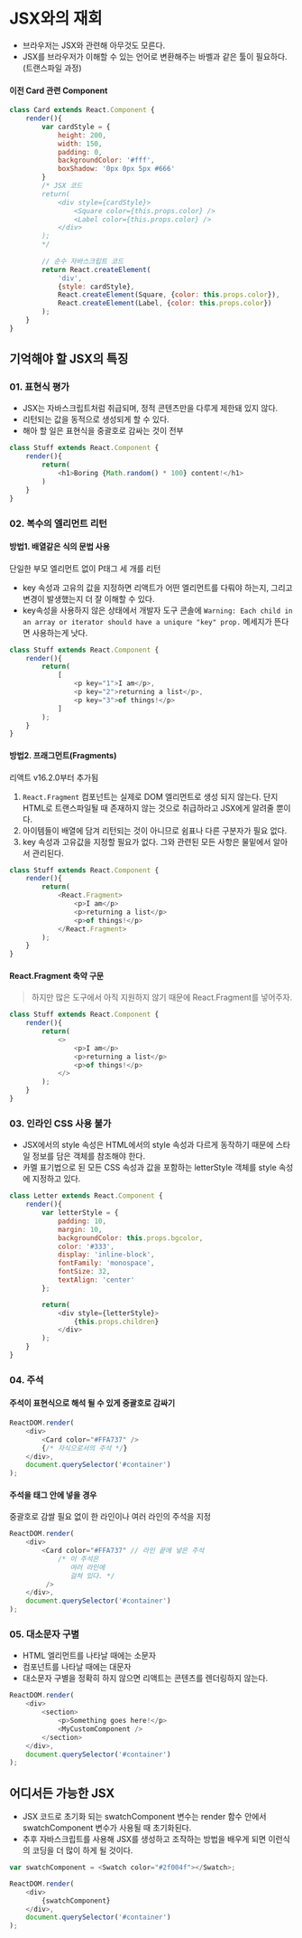 # JSX와의 재회
- 브라우저는 JSX와 관련해 아무것도 모른다.
- JSX를 브라우저가 이해할 수 있는 언어로 변환해주는 바벨과 같은 툴이 필요하다. (트랜스파일 과정)
#### 이전 Card 관련 Component
``` js
class Card extends React.Component {
    render(){
        var cardStyle = {
            height: 200,
            width: 150,
            padding: 0,
            backgroundColor: '#fff',
            boxShadow: '0px 0px 5px #666'
        }
        /* JSX 코드
        return(
            <div style={cardStyle}>
                <Square color={this.props.color} />
                <Label color={this.props.color} />
            </div>
        );
        */
        
        // 순수 자바스크립트 코드
        return React.createElement(
            'div',
            {style: cardStyle},
            React.createElement(Square, {color: this.props.color}),
            React.createElement(Label, {color: this.props.color})
        );
    }
}
```

## 기억해야 할 JSX의 특징
### 01. 표현식 평가
- JSX는 자바스크립트처럼 취급되며, 정적 콘텐츠만을 다루게 제한돼 있지 않다.
- 리턴되는 값을 동적으로 생성되게 할 수 있다.
- 해아 할 일은 표현식을 중괄호로 감싸는 것이 전부
``` js
class Stuff extends React.Component {
    render(){
        return(
            <h1>Boring {Math.random() * 100} content!</h1>
        )
    }
}
```

### 02. 복수의 엘리먼트 리턴
#### 방법1. 배열같은 식의 문법 사용
단일한 부모 엘리먼트 없이 P태그 세 개를 리턴
- key 속성과 고유의 값을 지정하면 리액트가 어떤 엘리먼트를 다뤄야 하는지, 그리고 변경이 발생했는지 더 잘 이해할 수 있다.
- key속성을 사용하지 않은 상태에서 개발자 도구 콘솔에 ```Warning: Each child in an array or iterator should have a uniqure "key" prop.``` 메세지가 뜬다면 사용하는게 낫다.
``` js
class Stuff extends React.Component {
    render(){
        return(
            [
                <p key="1">I am</p>,
                <p key="2">returning a list</p>,
                <p key="3">of things!</p>
            ]
        );
    }
}
```

#### 방법2. 프래그먼트(Fragments)
리액트 v16.2.0부터 추가됨
1. ```React.Fragment``` 컴포넌트는 실제로 DOM 엘리먼트로 생성 되지 않는다. 단지 HTML로 트랜스파일될 때 존재하지 않는 것으로 취급하라고 JSX에게 알려줄 뿐이다.
2. 아이템들이 배열에 담겨 리턴되는 것이 아니므로 쉼표나 다른 구분자가 필요 없다.
3. key 속성과 고유값을 지정할 필요가 없다. 그와 관련된 모든 사항은 물밑에서 알아서 관리된다. 
``` js
class Stuff extends React.Component {
    render(){
        return(
            <React.Fragment>
                <p>I am</p>
                <p>returning a list</p>
                <p>of things!</p>
            </React.Fragment>
        );
    }
}
```
#### React.Fragment 축약 구문
> 하지만 많은 도구에서 아직 지원하지 않기 때문에 React.Fragment를 넣어주자.
``` js
class Stuff extends React.Component {
    render(){
        return(
            <>
                <p>I am</p>
                <p>returning a list</p>
                <p>of things!</p>
            </>
        );
    }
}
```

### 03. 인라인 CSS 사용 불가
- JSX에서의 style 속성은 HTML에서의 style 속성과 다르게 동작하기 때문에 스타일 정보를 담은 객체를 참조해야 한다.
- 카멜 표기법으로 된 모든 CSS 속성과 값을 포함하는 letterStyle 객체를 style 속성에 지정하고 있다.
``` js
class Letter extends React.Component {
    render(){
        var letterStyle = {
            padding: 10,
            margin: 10,
            backgroundColor: this.props.bgcolor,
            color: '#333',
            display: 'inline-block',
            fontFamily: 'monospace',
            fontSize: 32,
            textAlign: 'center'
        };

        return(
            <div style={letterStyle}>
                {this.props.children}
            </div>
        );
    }
}
```

### 04. 주석
#### 주석이 표현식으로 해석 될 수 있게 중괄호로 감싸기
``` js
ReactDOM.render(
    <div>
        <Card color="#FFA737" />
        {/* 자식으로서의 주석 */}
    </div>,
    document.querySelector('#container')
);
```
#### 주석을 태그 안에 넣을 경우
중괄호로 감쌀 필요 없이 한 라인이나 여러 라인의 주석을 지정
``` js
ReactDOM.render(
    <div>
        <Card color="#FFA737" // 라인 끝에 넣은 주석
            /* 이 주석은
               여러 라인에
               걸쳐 있다. */
         />
    </div>,
    document.querySelector('#container')
);
```

### 05. 대소문자 구별
- HTML 엘리먼트를 나타날 때에는 소문자
- 컴포넌트를 나타날 때에는 대문자
- 대소문자 구별을 정확히 하지 않으면 리액트는 콘텐츠를 렌더링하지 않는다.
``` js
ReactDOM.render(
    <div>
        <section>
            <p>Something goes here!</p>
            <MyCustomComponent />
        </section>
    </div>,
    document.querySelector('#container')
);
```

## 어디서든 가능한 JSX
- JSX 코드로 초기화 되는 swatchComponent 변수는 render 함수 안에서 swatchComponent 변수가 사용될 때 초기화된다.
- 추후 자바스크립트를 사용해 JSX를 생성하고 조작하는 방법을 배우게 되면 이런식의 코딩을 더 많이 하게 될 것이다.
``` js
var swatchComponent = <Swatch color="#2f004f"></Swatch>;

ReactDOM.render(
    <div>
        {swatchComponent}
    </div>,
    document.querySelector('#container')
);
```
